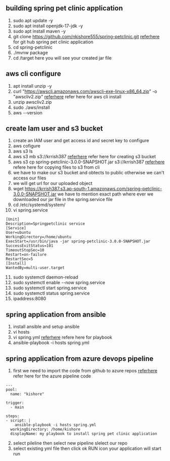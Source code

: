 building spring pet clinic application
--------------------------------------
1. sudo apt update -y
2. sudo apt install openjdk-17-jdk -y
3. sudo apt install maven -y
4. git clone https://github.com/nkishore555/spring-petclinic.git [referhere](https://github.com/nkishore555/spring-petclinic.git) for git hub      spring pet clinic application
5. cd spring-petclinic
6. ./mvnw package
7. cd /target here you will see your created jar file

aws cli configure
-----------------
1. apt install unzip -y
2. curl "https://awscli.amazonaws.com/awscli-exe-linux-x86_64.zip" -o "awscliv2.zip" [referhere](https://docs.aws.amazon.com/cli/latest/userguide/getting-started-install.html) refer here for aws cli install
3. unzip awscliv2.zip
4. sudo ./aws/install
5. aws --version

create Iam user and s3 bucket
--------------------------------
1. create an IAM user and get access id and secret key to configure 
2. aws cofigure
3. aws s3 ls
4. aws s3 mb s3://krrish387 [referhere](https://docs.aws.amazon.com/cli/latest/reference/s3/mb.html) refer here for creating s3 bucket
5. aws s3 cp spring-petclinic-3.0.0-SNAPSHOT.jar s3://krrish387 [referhere](https://docs.aws.amazon.com/cli/latest/reference/s3/cp.html#examples) refere here for copying files to s3 from cli
6. we have to make our s3 bucket and obtects to public otherwise we can't access our files
7. we will get url for our uploaded object
8. wget https://krrish387.s3.ap-south-1.amazonaws.com/spring-petclinic-3.0.0-SNAPSHOT.jar we have to mention exact path where ever we downloaded our jar file in the spring.service file
9. cd /etc/systemd/system/
10. vi spring.service
```
[Unit]
Description=Springpetclinic service
[Service]
User=ubuntu
WorkingDirectory=/home/ubuntu
ExecStart=/usr/bin/java -jar spring-petclinic-3.0.0-SNAPSHOT.jar
SuccessExitStatus=101
TimeoutStopSec=10
Restart=on-failure
RestartSec=5
[Install]
WantedBy=multi-user.target
```
11. sudo systemctl daemon-reload
12. sudo systemctl enable --now spring.service
13. sudo systemctl start spring.service
14. sudo systemctl status spring.service
15. ipaddress:8080
    
spring application from ansible
-------------------------------
1. install ansible and setup ansible
2. vi hosts
3. vi spring.yml [referhere](https://github.com/nkishore555/joip_docs_QT/blob/main/Azure_Devops/spring_pet/spring.yml) refere here for playbook
4. ansible-playbook -i hosts spring.yml

spring application from azure devops pipeline
---------------------------------------------
1. first we need to import the code from github to azure repos [referhere](https://github.com/nkishore555/joip_docs_QT/blob/main/Azure_Devops/spring_pet/azure_devops_spring.yml) refer here for the azure pipeline code
```pipeline code
---
pool:
  name: "kishore"

trigger:
  - main

steps:
- script: |
    ansible-playbook -i hosts spring.yml
  workingDirectory: /home/kishore
  displayName: my playbook to install spring pet clinic application
```
2. select pileline then select new pipeline slelect our repo
3. select existing yml file then click ok RUN icon your application will start run


